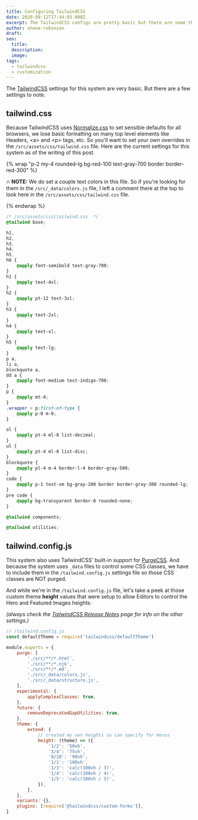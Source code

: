 ```yaml
---
title: Configuring TailwindCSS
date: 2020-09-12T17:44:03.000Z
excerpt: The TailwindCSS configs are pretty basic but there are some things to know about.
author: shane-robinson
draft:
seo:
  title:
  description:
  image: 
tags:
  - tailwindcss
  - customization
---
```


The [TailwindCSS](https://tailwindcss.com/) settings for this system are very basic. But there are a few settings to note.

## tailwind.css

Because TailwindCSS uses [Normalize.css](https://necolas.github.io/normalize.css/) to set sensible defaults for all browsers, we lose basic formatting on many top level elements like Headers, \<a> and \<p> tags, etc. So you'll want to set your own overrides in the `/src/assets/css/tailwind.css` file. Here are the current settings for this system as of the writing of this post.

{% wrap "p-2 my-4 rounded-lg bg-red-100 text-gray-700 border border-red-300" %}

:fire: **NOTE:** We do set a couple text colors in this file. So if you're looking for them in the `/src/_data/colors.js` file, I left a comment there at the top to look here in the `/src/assets/css/tailwind.css` file.

{% endwrap %}

```css
/* /src/assets/css/tailwind.css  */
@tailwind base;

h1,
h2,
h3,
h4,
h5,
h6 {
	@apply font-semibold text-gray-700;
}
h1 {
	@apply text-4xl;
}
h2 {
	@apply pt-12 text-3xl;
}
h3 {
	@apply text-2xl;
}
h4 {
	@apply text-xl;
}
h5 {
	@apply text-lg;
}
p a,
li a,
blockquote a,
dd a {
	@apply font-medium text-indigo-700;
}
p {
	@apply mt-4;
}
.wrapper > p:first-of-type {
	@apply p-0 m-0;
}

ol {
	@apply pt-4 ml-8 list-decimal;
}
ul {
	@apply pt-4 ml-8 list-disc;
}
blockquote {
	@apply pl-4 m-4 border-l-4 border-gray-500;
}
code {
	@apply p-1 text-sm bg-gray-200 border border-gray-300 rounded-lg;
}
pre code {
	@apply bg-transparent border-0 rounded-none;
}

@tailwind components;

@tailwind utilities;
```

## tailwind.config.js

This system also uses TailwindCSS' built-in support for [PurgeCSS](https://www.npmjs.com/package/purgecss). And because the system uses `_data` files to control some CSS classes, we have to include them in the `/tailwind.config.js` settings file so those CSS classes are NOT purged.

And while we're in the `/tailwind.config.js` file, let's take a peek at those custom theme **height** values that were setup to allow Editors to control the Hero and Featured Images heights:

_(always check the [TailwindCSS Release Notes](https://tailwindcss.com/docs/release-notes) page for info on the other settings.)_

```js
// /tailwind.config.js
const defaultTheme = require('tailwindcss/defaultTheme')

module.exports = {
	purge: [
		'./src/**/*.html',
		'./src/**/*.njk',
		'./src/**/*.md',
		'./src/_data/colors.js',
		'./src/_data/structure.js',
	],
	experimental: {
		applyComplexClasses: true,
	},
	future: {
		removeDeprecatedGapUtilities: true,
	},
	theme: {
		extend: {
			// created my own heights so can specify for Heros
			height: (theme) => ({
				'1/2': '50vh',
				'3/4': '75vh',
				'9/10': '90vh',
				'1/1': '100vh',
				'1/3': 'calc(100vh / 3)',
				'1/4': 'calc(100vh / 4)',
				'1/5': 'calc(100vh / 5)',
			}),
		},
	},
	variants: {},
	plugins: [require('@tailwindcss/custom-forms')],
}
```
